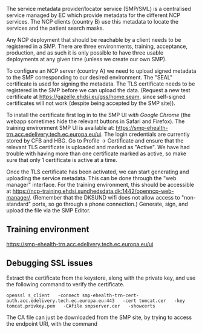 The service metadata provider/locator service (SMP/SML) is a centralised service managed by EC which provide metadata for the different NCP services.  The NCP clients (country B) use this metadata to locate the services and the patient search masks.

Any NCP deployment that should be reachable by a client needs to be registered in a SMP. There are three environments, training, acceptance, production, and as such it is only possible to have three usable deployments at any given time (unless we create our own SMP).

To configure an NCP server (country A) we need to upload signed metadata to the SMP corresponding to our desired environment.  The "SEAL" certificate is used for signing the metadata. The TLS certificate needs to be registered in the SMP before we can upload the data. (Request a new test certificate at https://gazelle.ehdsi.eu/gss/home.seam, since self-signed certificates will not work (despite being accepted by the SMP site)).

To install the certificate first log in to the SMP UI *with Google Chrome* (the webapp sometimes hide the relevant buttons in Safari and Firefox). The training environment SMP UI is available at: https://smp-ehealth-trn.acc.edelivery.tech.ec.europa.eu/ui. The login credentials are currently stored by CFB and HBG.  Go to Profile -> Certificate and ensure that the relevant TLS certificate is uploaded and marked as "Active".  We have had trouble with having more than one certificate marked as active, so make sure that only 1 certificate is active at a time.

Once the TLS certificate has been activated, we can start generating and uploading the service metadata.  This can be done through the "web manager" interface. For the training environment, this should be accessible at https://ncp-training.ehdsi.sundhedsdata.dk:1442/openncp-web-manager/. (Remember that the DKSUND wifi does not allow access to "non-standard" ports, so go through a phone connection.) Generate, sign, and upload the file via the SMP Editor.


## Training environment

https://smp-ehealth-trn.acc.edelivery.tech.ec.europa.eu/ui


## Debugging SSL issues
Extract the certificate from the keystore, along with the private key, and use the following command to verify the certificate.
```
openssl s_client   -connect smp-ehealth-trn-cert-auth.acc.edelivery.tech.ec.europa.eu:443   -cert tomcat.cer   -key tomcat.privkey.pem   -CAfile smpserver.cer   -showcerts
```
The CA file can just be downloaded from the SMP site, by trying to access the endpoint URI, with the command
```

```

